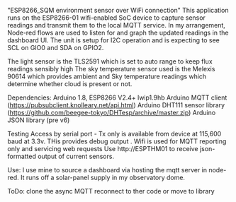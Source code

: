 "ESP8266_SQM
environment sensor over WiFi connection" 
This application runs on the ESP8266-01 wifi-enabled SoC device to capture sensor readings and transmit them to the local MQTT service. 
In my arrangement, Node-red flows are used to listen for and graph the updated readings in the dashboard UI. 
The unit is setup for I2C operation and is expecting to see SCL on GIO0 and SDA on GPIO2. 

The light sensor is the TLS2591 which is set to auto range to keep flux readings sensibly high
The sky temperature sensor used is the Melexis 90614 which provides ambient and Sky temperature readings which determine whether cloud is present or not.

Dependencies:
Arduino 1.8, 
ESP8266 V2.4+ lwip1.9hb 
Arduino MQTT client (https://pubsubclient.knolleary.net/api.html)
Arduino DHT111 sensor library (https://github.com/beegee-tokyo/DHTesp/archive/master.zip)
Arduino JSON library (pre v6) 

Testing
Access by serial port  - Tx only is available from device at 115,600 baud at 3.3v. THis provides debug output .
Wifi is used for MQTT reporting only and servicing web requests
Use http://ESPTHM01 to receive json-formatted output of current sensors. 

Use:
I use mine to source a dashboard via hosting the mqtt server in node-red. It runs off a solar-panel supply in my observatory dome. 

ToDo:
clone the async MQTT reconnect to ther code or move to library
